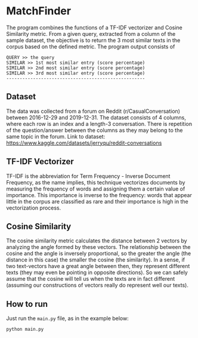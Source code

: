 # MatchFinder

The program combines the functions of a TF-IDF vectorizer and Cosine Similarity metric.
From a given query, extracted from a column of the sample dataset, the objective is to return the 3 most similar texts in the corpus based on the defined metric.
The program output consists of
```
QUERY >> the query
SIMILAR >> 1st most similar entry (score percentage)
SIMILAR >> 2nd most similar entry (score percentage)
SIMILAR >> 3rd most similar entry (score percentage)
----------------------------------------------------
```

## Dataset

The data was collected from a forum on Reddit (r/CasualConversation) between 2016-12-29 and 2019-12-31.
The dataset consists of 4 columns, where each row is an index and a length-3 conversation.
There is repetition of the question/answer between the columns as they may belong to the same topic in the forum.
Link to dataset: https://www.kaggle.com/datasets/jerryqu/reddit-conversations

## TF-IDF Vectorizer

TF-IDF is the abbreviation for Term Frequency - Inverse Document Frequency, as the name implies, this technique vectorizes documents by measuring the frequency of words and assigning them a certain value of importance.
This importance is inverse to the frequency: words that appear little in the corpus are classified as rare and their importance is high in the vectorization process.

## Cosine Similarity

The cosine similarity metric calculates the distance between 2 vectors by analyzing the angle formed by these vectors.
The relationship between the cosine and the angle is inversely proportional, so the greater the angle (the distance in this case) the smaller the cosine (the similarity).
In a sense, if two text-vectors have a great angle between then, they represent different texts (they may even be pointing in opposite directions).
So we can safely assume that the cosine will tell us when the texts are in fact different (assuming our constructions of vectors really do represent well our texts).

## How to run

Just run the `main.py` file, as in the example below:
```
python main.py
```

